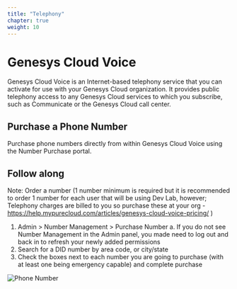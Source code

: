 ```yaml
---
title: "Telephony"
chapter: true
weight: 10
---
```



# Genesys Cloud Voice
Genesys Cloud Voice is an Internet-based telephony service that you can activate for use with your Genesys Cloud organization. It provides public telephony access to any Genesys Cloud services to which you subscribe, such as Communicate or the Genesys Cloud call center. 


## Purchase a Phone Number

Purchase phone numbers directly from within Genesys Cloud Voice using the Number Purchase portal.

## Follow along
Note: Order a number (1 number minimum is required but it is recommended to order 1 number for each user that will be using Dev Lab, however; Telephony charges are billed to you so purchase these at your org - https://help.mypurecloud.com/articles/genesys-cloud-voice-pricing/ ) 
1.	Admin > Number Management > Purchase Number
a.	If you do not see Number Management in the Admin panel, you made need to log out and back in to refresh your newly added permissions
2.	Search for a DID number by area code, or city/state
3.	Check the boxes next to each number you are going to purchase (with at least one being emergency capable) and complete purchase

![Phone Number](/images/PhoneNumber.jpg)